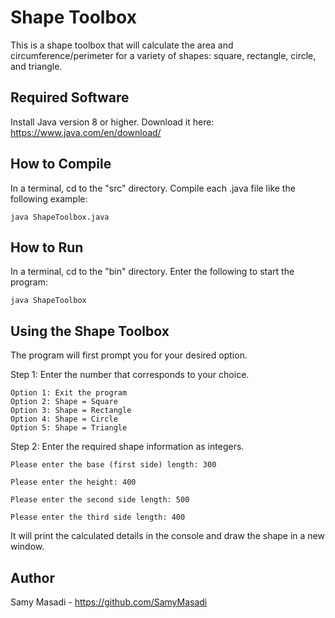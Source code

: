 # Shape Toolbox
This is a shape toolbox that will calculate the area and circumference/perimeter 
for a variety of shapes: square, rectangle, circle, and triangle.

## Required Software
Install Java version 8 or higher. Download it here: https://www.java.com/en/download/

## How to Compile
In a terminal, cd to the "src" directory. Compile each .java file like the following example:
```
java ShapeToolbox.java
```

## How to Run
In a terminal, cd to the "bin" directory. Enter the following to start the program:
```
java ShapeToolbox
```

## Using the Shape Toolbox
The program will first prompt you for your desired option.

Step 1: Enter the number that corresponds to your choice.
```
Option 1: Exit the program
Option 2: Shape = Square
Option 3: Shape = Rectangle
Option 4: Shape = Circle
Option 5: Shape = Triangle
```
Step 2: Enter the required shape information as integers.
```
Please enter the base (first side) length: 300

Please enter the height: 400

Please enter the second side length: 500

Please enter the third side length: 400
```
It will print the calculated details in the console and draw the shape in a new window.

## Author
Samy Masadi - https://github.com/SamyMasadi
